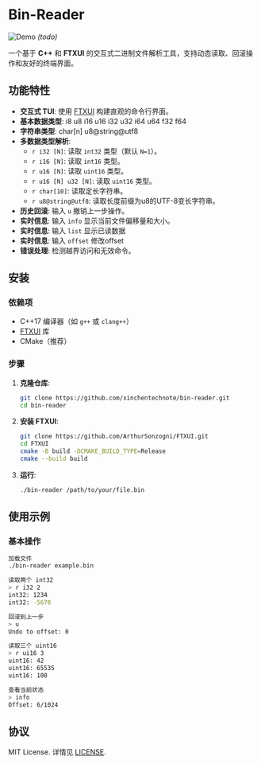 # Bin-Reader

![Demo](demo.gif) *(todo)*

一个基于 **C++** 和 **FTXUI** 的交互式二进制文件解析工具，支持动态读取、回滚操作和友好的终端界面。

## 功能特性

- **交互式 TUI**: 使用 [FTXUI](https://github.com/ArthurSonzogni/FTXUI) 构建直观的命令行界面。
- **基本数据类型**: i8 u8 i16 u16 i32 u32 i64 u64 f32 f64
- **字符串类型**: char[n] u8@string@utf8 
- **多数据类型解析**:
  - `r i32 [N]`: 读取 `int32` 类型（默认 `N=1`）。
  - `r i16 [N]`: 读取 `int16` 类型。
  - `r u16 [N]`: 读取 `uint16` 类型。
  - `r u16 [N] u32 [N]`: 读取 `uint16` 类型。
  - `r char[10]`: 读取定长字符串。
  - `r u8@string@utf8`: 读取长度前缀为u8的UTF-8变长字符串。
- **历史回滚**: 输入 `u` 撤销上一步操作。
- **实时信息**: 输入 `info` 显示当前文件偏移量和大小。
- **实时信息**: 输入 `list` 显示已读数据
- **实时信息**: 输入 `offset` 修改offset
- **错误处理**: 检测越界访问和无效命令。

## 安装

### 依赖项

- C++17 编译器（如 `g++` 或 `clang++`）
- [FTXUI](https://github.com/ArthurSonzogni/FTXUI) 库
- CMake（推荐）

### 步骤

1. **克隆仓库**:
   ```bash
   git clone https://github.com/xinchentechnote/bin-reader.git
   cd bin-reader
   ```

2. **安装 FTXUI**:
   ```bash
   git clone https://github.com/ArthurSonzogni/FTXUI.git
   cd FTXUI
   cmake -B build -DCMAKE_BUILD_TYPE=Release
   cmake --build build
   ```

3. **运行**:
   ```bash
   ./bin-reader /path/to/your/file.bin
   ```

## 使用示例

### 基本操作

```bash
加载文件
./bin-reader example.bin

读取两个 int32
> r i32 2
int32: 1234
int32: -5678

回滚到上一步
> u
Undo to offset: 0

读取三个 uint16
> r ui16 3
uint16: 42
uint16: 65535
uint16: 100

查看当前状态
> info
Offset: 6/1024
```


## 协议

MIT License. 详情见 [LICENSE](LICENSE).
